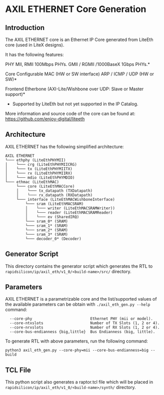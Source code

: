 # AXIL ETHERNET Core Generation

## Introduction

The AXIL ETHERNET core is an Ethernet IP Core generated from LiteEth core (used in LiteX designs).

It has the following features:

PHY
    MII, RMII 100Mbps PHYs.
    GMII / RGMII /1000BaseX 1Gbps PHYs.*

Core
    Configurable MAC (HW or SW interface)
    ARP / ICMP / UDP (HW or SW)*

Frontend
    Etherbone (AXI-Lite/Wishbone over UDP: Slave or Master support)*

* Supported by LiteEth but not yet supported in the IP Catalog.

More information and source code of the core can be found at: https://github.com/enjoy-digital/liteeth

## Architecture

AXIL ETHERNET has the following simplified architecture:

```
AXIL ETHERNET
└─── ethphy (LiteEthPHYMII)
│    └─── crg (LiteEthPHYMIICRG)
│    └─── tx (LiteEthPHYMIITX)
│    └─── rx (LiteEthPHYMIIRX)
│    └─── mdio (LiteEthPHYMDIO)
└─── ethmac (LiteEthMAC)
     └─── core (LiteEthMACCore)
     │    └─── tx_datapath (TXDatapath)
     │    └─── rx_datapath (RXDatapath)
     └─── interface (LiteEthMACWishboneInterface)
         └─── sram (LiteEthMACSRAM)
         │    └─── writer (LiteEthMACSRAMWriter))
         │    └─── reader (LiteEthMACSRAMReader)
         │    └─── ev (SharedIRQ)
         └─── sram_0* (SRAM)
         └─── sram_1* (SRAM)
         └─── sram_2* (SRAM)
         └─── sram_3* (SRAM)
         └─── decoder_0* (Decoder)
```

## Generator Script
This directory contains the generator script which generates the RTL to `rapidsilicon/ip/axil_eth/v1_0/<build-name>/src/` directory.

## Parameters
AXIL ETHERNET is a parametrizable core and the list/supported values of the available parameters can be
obtain with `./axil_eth_gen.py --help` command:

```
  --core-phy                          Ethernet PHY (mii or model).
  --core-ntxslots                     Number of TX Slots (1, 2 or 4).
  --core-nrxslots                     Number of RX Slots (1, 2 or 4).
  --core-bus-endianness {big,little}  Bus Endianness (big, little).
```

To generate RTL with above parameters, run the following command:
```
python3 axil_eth_gen.py --core-phy=mii --core-bus-endianness=big --build
```

## TCL File
This python script also generates a raptor.tcl file which will be placed in `rapidsilicon/ip/axil_eth/v1_0/<build-name>/synth/` directory.
